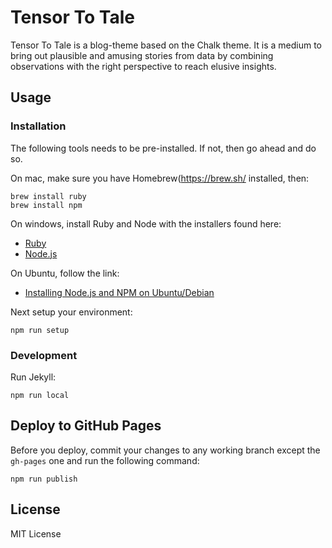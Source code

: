 # Tensor To Tale

Tensor To Tale is a blog-theme based on the Chalk theme. It is a medium to bring out plausible and amusing stories from data by combining observations with the right perspective to reach elusive insights.

## Usage

### Installation

The following tools needs to be pre-installed. If not, then go ahead and do so.

On mac, make sure you have Homebrew(https://brew.sh/ installed, then:

    brew install ruby
    brew install npm

On windows, install Ruby and Node with the installers found here:

  - [Ruby](https://rubyinstaller.org/)
  - [Node.js](https://nodejs.org/en/download/)

On Ubuntu, follow the link:

  - [Installing Node.js and NPM on Ubuntu/Debian](https://www.devroom.io/2011/10/24/installing-node-js-and-npm-on-ubuntu-debian/)

Next setup your environment:

    npm run setup

### Development

Run Jekyll:

    npm run local

## Deploy to GitHub Pages

Before you deploy, commit your changes to any working branch except the `gh-pages` one and run the following command:

    npm run publish

## License

MIT License
